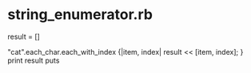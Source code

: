 # string_enumerator.rb
result = []

"cat".each_char.each_with_index {|item, index| result << [item, index];  }
print result
puts
